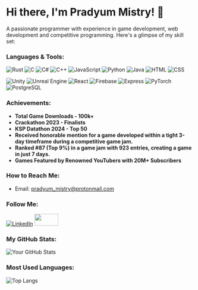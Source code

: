 # Hi there, I'm Pradyum Mistry! 👋

A passionate programmer with experience in game development, web development and competitive programming.
Here's a glimpse of my skill set:

### Languages & Tools:

![Rust](https://img.shields.io/badge/-Rust-000000?style=for-the-badge&logo=rust)
![C](https://img.shields.io/badge/-C-00599C?style=for-the-badge&logo=c)
![C#](https://img.shields.io/badge/-C%23-239120?style=for-the-badge&logo=c-sharp)
![C++](https://img.shields.io/badge/-C++-00599C?style=for-the-badge&logo=c%2B%2B)
![JavaScript](https://img.shields.io/badge/-JavaScript-F7DF1E?style=for-the-badge&logo=javascript)
![Python](https://img.shields.io/badge/-Python-3776AB?style=for-the-badge&logo=python)
![Java](https://img.shields.io/badge/Java-ED8B00?style=for-the-badge&logo=java&logoColor=white)
![HTML](https://img.shields.io/badge/-HTML-E34F26?style=for-the-badge&logo=html5)
![CSS](https://img.shields.io/badge/-CSS-1572B6?style=for-the-badge&logo=css3)

![Unity](https://img.shields.io/badge/-Unity-000000?style=for-the-badge&logo=unity)
![Unreal Engine](https://img.shields.io/badge/-Unreal%20Engine-313131?style=for-the-badge&logo=unreal-engine)
![React](https://img.shields.io/badge/-React-61DAFB?style=for-the-badge&logo=react)
![Firebase](https://img.shields.io/badge/-Firebase-FFCA28?style=for-the-badge&logo=firebase)
![Express](https://img.shields.io/badge/-Express-000000?style=for-the-badge&logo=express)
![PyTorch](https://img.shields.io/badge/PyTorch-%23EE4C2C.svg?style=for-the-badge&logo=PyTorch&logoColor=white)
![PostgreSQL](https://img.shields.io/badge/-PostgreSQL-336791?style=for-the-badge&logo=postgresql)

### Achievements:
- **Total Game Downloads - 100k+**
- **Crackathon 2023 - Finalists**
- **KSP Datathon 2024 - Top 50**
- **Received honorable mention for a game developed within a tight 3-day timeframe during a competitive game jam.**
- **Ranked #87 (Top 9%) in a game jam with 923 entries, creating a game in just 7 days.**
- **Games Featured by Renowned YouTubers with 20M+ Subscribers**

### How to Reach Me:

- Email: [pradyum_mistry@protonmail.com](mailto:pradyum_mistry@protonmail.com)

### Follow Me:

[![LinkedIn](https://img.shields.io/badge/-LinkedIn-0077B5?style=for-the-badge&logo=linkedin)](https://www.linkedin.com/in/pradyum-mistry/)
<a href="https://altf4-games.itch.io/" target="_blank"><img src="https://static.itch.io/images/logo-white-new.svg" width="64" height="32"></a>

### My GitHub Stats:

![Your GitHub Stats](https://github-readme-stats.vercel.app/api?username=AltF4-Games&show_icons=true&theme=radical)

### Most Used Languages:

![Top Langs](https://github-readme-stats.vercel.app/api/top-langs/?username=AltF4-Games&layout=compact&theme=radical)
